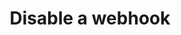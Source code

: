 ---
# -------------------------- #
#      ENDPOINT DETAILS      #
# -------------------------- #

product-type: "connect"
content-type: "api-endpoint"
endpoint: "notifications"
key: "disable-hook-notification"
version: "1"


# -------------------------- #
#       METHOD DETAILS       #
# -------------------------- #

title: "Disable a webhook"
method: "put"
short-url: |
  {{ api.core-objects.notifications.hooks.disable.name | flatify }}
full-url: |
  {{ api.base-url }}{{ endpoint.short-url | flatify }}
short: "{{ api.core-objects.notifications.hooks.disable.description }}"
description: |
  {{ api.core-objects.notifications.hooks.disable.description }}
  **Note**: To use this endpoint, your Stitch plan must include access to the [Post-load hooks]({{ link.account.post-load-notifications | prepend: site.baseurl }}) feature.


# -------------------------- #
#       METHOD ARGUMENTS     #
# -------------------------- #

arguments:
  - name: "id"
    required: true
    type: "path parameter"
    description: "A path parameter corresponding to the unique ID of the hook notification to be paused."
    example-value: |
      8

  - name: "enable"
    required: true
    type: "boolean"
    description: |
      Controls whether a hook notification is active or not. **To disable a hook**, this value must be `false`.
    example-value: |
      false


# -------------------------- #
#           RETURNS          #
# -------------------------- #

returns: |
  If successful, the API will return a status of <code class="api success">200 OK</code> and a single [Hook notification object]({{ api.data-structures.notifications.hook.section }}) with a populated `disabled_at` property.


# ------------------------------ #
#   EXAMPLE REQUEST & RESPONSES  #
# ------------------------------ #

examples:
  - type: "Request"
    language: "json"
    code: |
      {% assign right-bracket = "}" %}curl -X {{ endpoint.method | upcase }} {{ endpoint.full-url | flatify | replace: "{id","8" | remove: right-bracket | strip_newlines }} \
           -H "Authorization: Bearer <ACCESS_TOKEN>" \
           -H "Content-Type: application/json"
           -d "{
                 "enable":false
               }"

  - type: "Response"
    language: "json"
    code: |
      {
        "id": 8,
        "client_id": 116078,
        "type": "post_load",
        "version": 1,
        "config": {
          "url": "https://hooks.zapier.com/hooks/catch/some/webhook/id"
        },
        "created_at": "2019-07-16T16:47:54Z",
        "modified_at": "2019-07-17T16:04:29Z",
        "disabled_at": "2019-07-17T16:04:29Z"
      }

  - type: "Errors"
    error-file: "hook-notifications"
  # The errors live in: _data/connect/response-codes/hook-notifications.yml
---